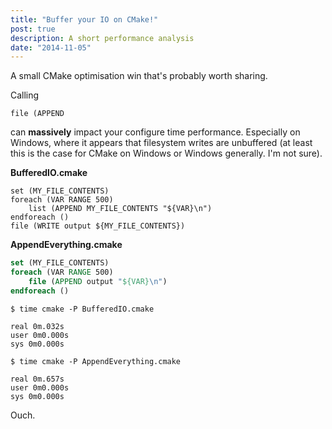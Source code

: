 ```yaml
---
title: "Buffer your IO on CMake!"
post: true
description: A short performance analysis
date: "2014-11-05"
---
```


A small CMake optimisation win that's probably worth sharing.

Calling

```
file (APPEND
```

can **massively** impact your configure time performance. Especially on Windows, where it appears that filesystem writes are unbuffered (at least this is the case for CMake on Windows or Windows generally. I'm not sure).

**BufferedIO.cmake**

```
set (MY_FILE_CONTENTS)
foreach (VAR RANGE 500)
    list (APPEND MY_FILE_CONTENTS "${VAR}\n")
endforeach ()
file (WRITE output ${MY_FILE_CONTENTS})
```

**AppendEverything.cmake**

```cmake
set (MY_FILE_CONTENTS)
foreach (VAR RANGE 500)
    file (APPEND output "${VAR}\n")
endforeach ()
```

```shell
$ time cmake -P BufferedIO.cmake

real 0m.032s
user 0m0.000s
sys 0m0.000s
```

```shell
$ time cmake -P AppendEverything.cmake

real 0m.657s
user 0m0.000s
sys 0m0.000s
```

Ouch.
